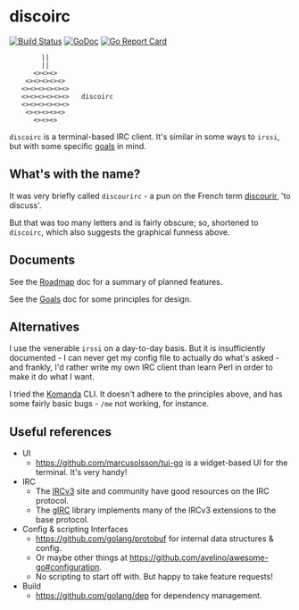 # discoirc
[![Build
Status](https://travis-ci.org/cceckman/discoirc.svg?branch=master)](https://travis-ci.org/cceckman/discoirc)
[![GoDoc](https://img.shields.io/badge/godoc-reference-blue.svg?style=flat)](https://godoc.org/github.com/cceckman/discoirc)
[![Go Report Card](https://goreportcard.com/badge/github.com/cceckman/discoirc)](https://goreportcard.com/report/github.com/cceckman/discoirc)

```
        ||
        ||
      <><><>
    <><><><><>
   <><><><><><>
   <><><><><><>   discoirc
   <><><><><><>
    <><><><><>
      <><><>
```


`discoirc` is a terminal-based IRC client. It's similar in some ways to `irssi`,
but with some specific [goals](VISION.md) in mind.

## What's with the name?
It was very briefly called `discourirc` - a pun on the French term
[discourir](https://en.wiktionary.org/wiki/discourir), 'to discuss'.

But that was too many letters and is fairly obscure; so, shortened to
`discoirc`, which also suggests the graphical funness above.

## Documents

See the [Roadmap](ROADMAP.md) doc for a summary of planned features.

See the [Goals](VISION.md) doc for some principles for design.

## Alternatives
I use the venerable `irssi` on a day-to-day basis. But it is insufficiently
documented - I can never get my config file to actually do what's asked - and
frankly, I'd rather write my own IRC client than learn Perl in order to make it
do what I want.

I tried the [Komanda](https://github.com/mephux/komanda-cli) CLI. It doesn't
adhere to the principles above, and has some fairly basic bugs - `/me` not
working, for instance.

## Useful references

* UI
  * https://github.com/marcusolsson/tui-go is a widget-based UI for the
    terminal. It's very handy!
* IRC
  * The [IRCv3](https://ircv3.net) site and community have good resources on the
    IRC protocol.
  * The [gIRC](https://github.com/lrstanley/girc) library implements many of the
    IRCv3 extensions to the base protocol.
* Config & scripting Interfaces
  * https://github.com/golang/protobuf for internal data structures & config.
  * Or maybe other things at
    https://github.com/avelino/awesome-go#configuration.
  * No scripting to start off with. But happy to take feature requests!
* Build
  * https://github.com/golang/dep for dependency management.
